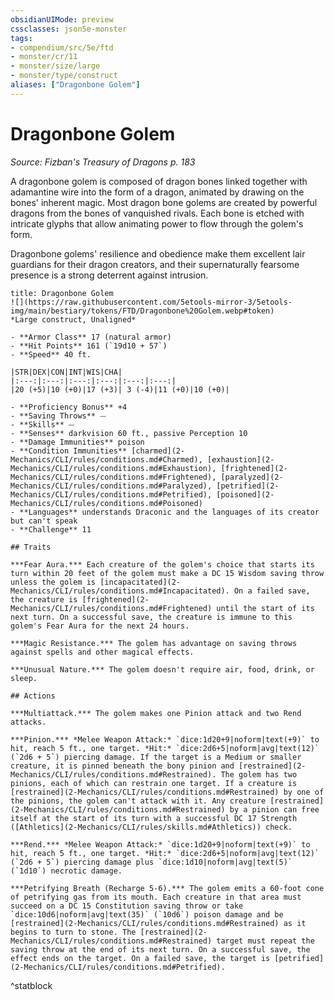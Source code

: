 ```yaml
---
obsidianUIMode: preview
cssclasses: json5e-monster
tags:
- compendium/src/5e/ftd
- monster/cr/11
- monster/size/large
- monster/type/construct
aliases: ["Dragonbone Golem"]
---
```

# Dragonbone Golem
*Source: Fizban's Treasury of Dragons p. 183*  

A dragonbone golem is composed of dragon bones linked together with adamantine wire into the form of a dragon, animated by drawing on the bones' inherent magic. Most dragon bone golems are created by powerful dragons from the bones of vanquished rivals. Each bone is etched with intricate glyphs that allow animating power to flow through the golem's form.

Dragonbone golems' resilience and obedience make them excellent lair guardians for their dragon creators, and their supernaturally fearsome presence is a strong deterrent against intrusion.

```ad-statblock
title: Dragonbone Golem
![](https://raw.githubusercontent.com/5etools-mirror-3/5etools-img/main/bestiary/tokens/FTD/Dragonbone%20Golem.webp#token)
*Large construct, Unaligned*

- **Armor Class** 17 (natural armor)
- **Hit Points** 161 (`19d10 + 57`)
- **Speed** 40 ft.

|STR|DEX|CON|INT|WIS|CHA|
|:---:|:---:|:---:|:---:|:---:|:---:|
|20 (+5)|10 (+0)|17 (+3)| 3 (-4)|11 (+0)|10 (+0)|

- **Proficiency Bonus** +4
- **Saving Throws** ⏤
- **Skills** ⏤
- **Senses** darkvision 60 ft., passive Perception 10
- **Damage Immunities** poison
- **Condition Immunities** [charmed](2-Mechanics/CLI/rules/conditions.md#Charmed), [exhaustion](2-Mechanics/CLI/rules/conditions.md#Exhaustion), [frightened](2-Mechanics/CLI/rules/conditions.md#Frightened), [paralyzed](2-Mechanics/CLI/rules/conditions.md#Paralyzed), [petrified](2-Mechanics/CLI/rules/conditions.md#Petrified), [poisoned](2-Mechanics/CLI/rules/conditions.md#Poisoned)
- **Languages** understands Draconic and the languages of its creator but can't speak
- **Challenge** 11

## Traits

***Fear Aura.*** Each creature of the golem's choice that starts its turn within 20 feet of the golem must make a DC 15 Wisdom saving throw unless the golem is [incapacitated](2-Mechanics/CLI/rules/conditions.md#Incapacitated). On a failed save, the creature is [frightened](2-Mechanics/CLI/rules/conditions.md#Frightened) until the start of its next turn. On a successful save, the creature is immune to this golem's Fear Aura for the next 24 hours.

***Magic Resistance.*** The golem has advantage on saving throws against spells and other magical effects.

***Unusual Nature.*** The golem doesn't require air, food, drink, or sleep.

## Actions

***Multiattack.*** The golem makes one Pinion attack and two Rend attacks.

***Pinion.*** *Melee Weapon Attack:* `dice:1d20+9|noform|text(+9)` to hit, reach 5 ft., one target. *Hit:* `dice:2d6+5|noform|avg|text(12)` (`2d6 + 5`) piercing damage. If the target is a Medium or smaller creature, it is pinned beneath the bony pinion and [restrained](2-Mechanics/CLI/rules/conditions.md#Restrained). The golem has two pinions, each of which can restrain one target. If a creature is [restrained](2-Mechanics/CLI/rules/conditions.md#Restrained) by one of the pinions, the golem can't attack with it. Any creature [restrained](2-Mechanics/CLI/rules/conditions.md#Restrained) by a pinion can free itself at the start of its turn with a successful DC 17 Strength ([Athletics](2-Mechanics/CLI/rules/skills.md#Athletics)) check.

***Rend.*** *Melee Weapon Attack:* `dice:1d20+9|noform|text(+9)` to hit, reach 5 ft., one target. *Hit:* `dice:2d6+5|noform|avg|text(12)` (`2d6 + 5`) piercing damage plus `dice:1d10|noform|avg|text(5)` (`1d10`) necrotic damage.

***Petrifying Breath (Recharge 5-6).*** The golem emits a 60-foot cone of petrifying gas from its mouth. Each creature in that area must succeed on a DC 15 Constitution saving throw or take `dice:10d6|noform|avg|text(35)` (`10d6`) poison damage and be [restrained](2-Mechanics/CLI/rules/conditions.md#Restrained) as it begins to turn to stone. The [restrained](2-Mechanics/CLI/rules/conditions.md#Restrained) target must repeat the saving throw at the end of its next turn. On a successful save, the effect ends on the target. On a failed save, the target is [petrified](2-Mechanics/CLI/rules/conditions.md#Petrified).
```
^statblock